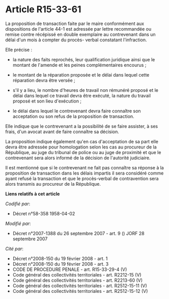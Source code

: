 # Article R15-33-61

La proposition de transaction faite par le maire conformément aux dispositions de l'article 44-1 est adressée par lettre
recommandée ou remise contre récépissé en double exemplaire au contrevenant dans un délai d'un mois à compter du procès-
verbal constatant l'infraction.

Elle précise :

- la nature des faits reprochés, leur qualification juridique ainsi que le montant de l'amende et les peines complémentaires
encourus ;

- le montant de la réparation proposée et le délai dans lequel cette réparation devra être versée ;

- s'il y a lieu, le nombre d'heures de travail non rémunéré proposé et le délai dans lequel ce travail devra être exécuté, la
nature du travail proposé et son lieu d'exécution ;

- le délai dans lequel le contrevenant devra faire connaître son acceptation ou son refus de la proposition de transaction.

Elle indique que le contrevenant a la possibilité de se faire assister, à ses frais, d'un avocat avant de faire connaître sa
décision.

La proposition indique également qu'en cas d'acceptation de sa part elle devra être adressée pour homologation selon les cas
au procureur de la République, au juge du tribunal de police ou au juge de proximité et que le contrevenant sera alors
informé de la décision de l'autorité judiciaire.

Il est mentionné que si le contrevenant ne fait pas connaître sa réponse à la proposition de transaction dans les délais
impartis il sera considéré comme ayant refusé la transaction et que le procès-verbal de contravention sera alors transmis au
procureur de la République.

**Liens relatifs à cet article**

_Codifié par_:

  - Décret n°58-358 1958-04-02

_Modifié par_:

  - Décret n°2007-1388 du 26 septembre 2007 - art. 9 () JORF 28 septembre 2007

_Cité par_:

  - Décret n°2008-150 du 19 février 2008 - art. 1
  - Décret n°2008-150 du 19 février 2008 - art. 3
  - CODE DE PROCEDURE PENALE - art. R15-33-29-4 (V)
  - Code général des collectivités territoriales - art. R2212-15 (V)
  - Code général des collectivités territoriales - art. R2213-60 (V)
  - Code général des collectivités territoriales - art. R2512-15-11 (V)
  - Code général des collectivités territoriales - art. R2512-15-12 (V)

